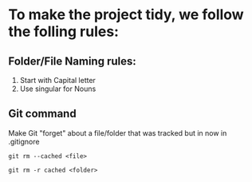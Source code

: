 # To make the project tidy, we follow the folling rules:

## Folder/File Naming rules:

1. Start with Capital letter
2. Use singular for Nouns

## Git command

Make Git "forget" about a file/folder that was tracked but in now in .gitignore

```
git rm --cached <file>

git rm -r cached <folder>
```
